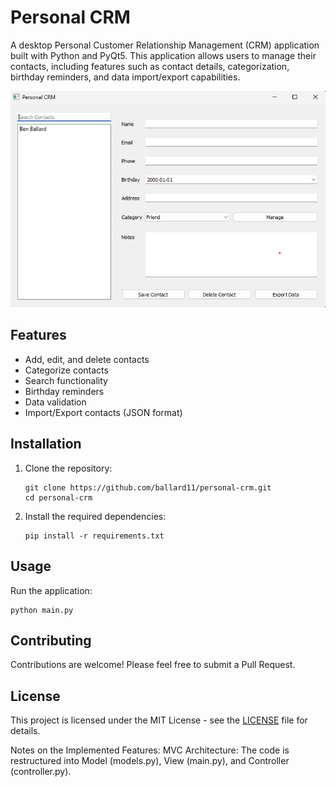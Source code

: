 # Personal CRM

A desktop Personal Customer Relationship Management (CRM) application built with Python and PyQt5. This application allows users to manage their contacts, including features such as contact details, categorization, birthday reminders, and data import/export capabilities.

![Personal CRM Screenshot](assets/crm_screenshot.png)

## Features

- Add, edit, and delete contacts
- Categorize contacts
- Search functionality
- Birthday reminders
- Data validation
- Import/Export contacts (JSON format)

## Installation

1. Clone the repository:
   ```
   git clone https://github.com/ballard11/personal-crm.git
   cd personal-crm
   ```

2. Install the required dependencies:
   ```
   pip install -r requirements.txt
   ```

## Usage

Run the application:
```
python main.py
```

## Contributing

Contributions are welcome! Please feel free to submit a Pull Request.

## License
This project is licensed under the MIT License - see the [LICENSE](LICENSE) file for details.

Notes on the Implemented Features:
MVC Architecture: The code is restructured into Model (models.py), View (main.py), and Controller (controller.py).

